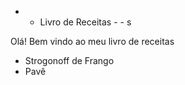  -  - Livro de Receitas - - s

Olá! Bem vindo ao meu livro de receitas

 - Strogonoff de Frango
 - Pavê
 
